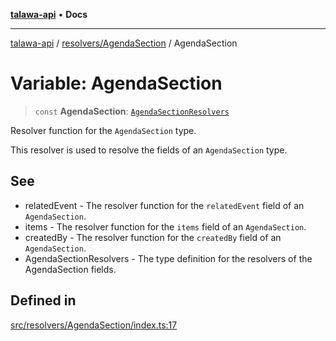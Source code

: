 [**talawa-api**](../../../README.md) • **Docs**

***

[talawa-api](../../../modules.md) / [resolvers/AgendaSection](../README.md) / AgendaSection

# Variable: AgendaSection

> `const` **AgendaSection**: [`AgendaSectionResolvers`](../../../types/generatedGraphQLTypes/type-aliases/AgendaSectionResolvers.md)

Resolver function for the `AgendaSection` type.

This resolver is used to resolve the fields of an `AgendaSection` type.

## See

 - relatedEvent - The resolver function for the `relatedEvent` field of an `AgendaSection`.
 - items - The resolver function for the `items` field of an `AgendaSection`.
 - createdBy - The resolver function for the `createdBy` field of an `AgendaSection`.
 - AgendaSectionResolvers - The type definition for the resolvers of the AgendaSection fields.

## Defined in

[src/resolvers/AgendaSection/index.ts:17](https://github.com/PalisadoesFoundation/talawa-api/blob/6712e9940a5702665afc506fa9f6e9d7e1dc7991/src/resolvers/AgendaSection/index.ts#L17)
